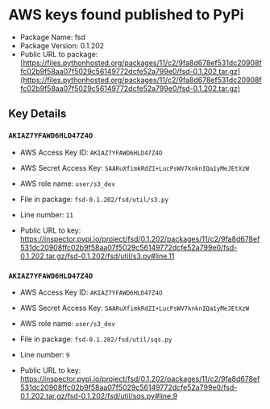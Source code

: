 # AWS keys found published to PyPi

* Package Name: fsd
* Package Version: 0.1.202
* Public URL to package: [https://files.pythonhosted.org/packages/11/c2/9fa8d678ef531dc20908ffc02b9f58aa07f5029c56149772dcfe52a799e0/fsd-0.1.202.tar.gz](https://files.pythonhosted.org/packages/11/c2/9fa8d678ef531dc20908ffc02b9f58aa07f5029c56149772dcfe52a799e0/fsd-0.1.202.tar.gz)

## Key Details

### `AKIAZ7YFAWD6HLD47Z4O`

* AWS Access Key ID: `AKIAZ7YFAWD6HLD47Z4O`
* AWS Secret Access Key: `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` 
* AWS role name: `user/s3_dev`
* File in package: `fsd-0.1.202/fsd/util/s3.py`
* Line number: `11`

* Public URL to key: https://inspector.pypi.io/project/fsd/0.1.202/packages/11/c2/9fa8d678ef531dc20908ffc02b9f58aa07f5029c56149772dcfe52a799e0/fsd-0.1.202.tar.gz/fsd-0.1.202/fsd/util/s3.py#line.11



### `AKIAZ7YFAWD6HLD47Z4O`

* AWS Access Key ID: `AKIAZ7YFAWD6HLD47Z4O`
* AWS Secret Access Key: `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` 
* AWS role name: `user/s3_dev`
* File in package: `fsd-0.1.202/fsd/util/sqs.py`
* Line number: `9`

* Public URL to key: https://inspector.pypi.io/project/fsd/0.1.202/packages/11/c2/9fa8d678ef531dc20908ffc02b9f58aa07f5029c56149772dcfe52a799e0/fsd-0.1.202.tar.gz/fsd-0.1.202/fsd/util/sqs.py#line.9


